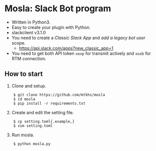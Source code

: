 # Mosla: Slack Bot program

* Written in Python3.
* Easy to create your plugin with Python.
* slackclient v3.1.0
* You need to create a *Classic Slack App* and *add a legacy bot user* scope.
  * https://api.slack.com/apps?new_classic_app=1
* You need to get both API token `xoxp` for transmit actively and `xoxb` for RTM connection.

## How to start

1. Clone and setup.
```
    $ git clone https://github.com/mtkhs/mosla
    $ cd mosla
    $ pip install -r requirements.txt
```
2. Create and edit the setting file.
```
    $ cp setting.toml{.example,}
    $ vim setting.toml
```
3. Run mosla.
```
    $ python mosla.py
```

